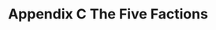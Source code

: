 ---
layout: default
permalink: /appendix-c-the-five-factions
title: Appendix C The Five Factions
parent: Appendices
nav_order: 3
---